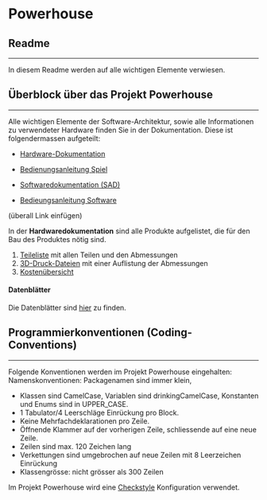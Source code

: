 
# Powerhouse

## Readme
***
In diesem Readme werden auf alle wichtigen Elemente verwiesen.

## Überblock über das Projekt Powerhouse
***
Alle wichtigen Elemente der Software-Architektur, sowie alle Informationen zu verwendeter Hardware finden Sie in der Dokumentation. Diese ist folgendermassen aufgeteilt:

* [Hardware-Dokumentation]()

* [Bedienungsanleitung Spiel]()

* [Softwaredokumentation (SAD)]()

* [Bedieungsanleitung Software]()

(überall Link einfügen)

In der **Hardwaredokumentation** sind alle Produkte aufgelistet, die für den Bau des Produktes nötig sind.

1. [Teileliste]() mit allen Teilen und den Abmessungen
2. [3D-Druck-Dateien]() mit einer Auflistung der Abmessungen 
3. [Kostenübersicht]()

#### Datenblätter
Die Datenblätter sind [hier]() zu finden.

## Programmierkonventionen (Coding-Conventions)
***
Folgende Konventionen werden im Projekt Powerhouse eingehalten:
Namenskonventionen: Packagenamen sind immer klein,

* Klassen sind CamelCase, Variablen sind drinkingCamelCase, Konstanten und Enums sind in UPPER_CASE.
* 1 Tabulator/4 Leerschläge Einrückung pro Block.
* Keine Mehrfachdeklarationen pro Zeile.
* Öffnende Klammer auf der vorherigen Zeile, schliessende auf eine neue Zeile.
* Zeilen sind max. 120 Zeichen lang
* Verkettungen sind umgebrochen auf neue Zeilen mit 8 Leerzeichen Einrückung
* Klassengrösse: nicht grösser als 300 Zeilen

 Im Projekt Powerhouse wird eine [Checkstyle](https://checkstyle.sourceforge.io/) Konfiguration verwendet.


